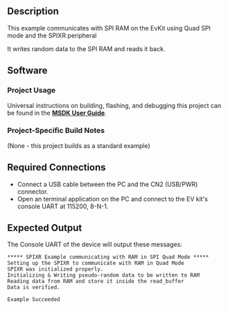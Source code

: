 ## Description

This example communicates with SPI RAM on the EvKit using Quad SPI mode and the SPIXR peripheral

It writes random data to the SPI RAM and reads it back.


## Software

### Project Usage

Universal instructions on building, flashing, and debugging this project can be found in the **[MSDK User Guide](https://analog-devices-msdk.github.io/msdk/USERGUIDE/)**.

### Project-Specific Build Notes

(None - this project builds as a standard example)

## Required Connections

-   Connect a USB cable between the PC and the CN2 (USB/PWR) connector.
-   Open an terminal application on the PC and connect to the EV kit's console UART at 115200, 8-N-1.

## Expected Output

The Console UART of the device will output these messages:

```
***** SPIXR Example communicating with RAM in SPI Quad Mode *****
Setting up the SPIXR to communicate with RAM in Quad Mode
SPIXR was initialized properly.
Initializing & Writing pseudo-random data to be written to RAM
Reading data from RAM and store it inside the read_buffer
Data is verified.

Example Succeeded
```
